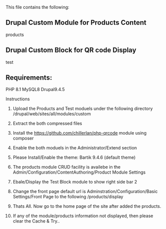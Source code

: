 This file contains the following:

Drupal Custom Module for Products Content
-----------------------------------------
products

Drupal Custom Block for QR code Display
---------------------------------------
test

Requirements:
------------
PHP 8.1
MySQL8
Drupal9.4.5

Instructions
1. Upload the Products and Test moduels under the following directory 
/drupal/web/sites/all/modules/custom
2. Extract the both compressed files
3. Install the https://github.com/chillerlan/php-qrcode module using composer
4. Enable the both moduels in the Administrator/Extend section
5. Please Install/Enable the theme: Bartik 9.4.6 (default theme)

6. The products module CRUD facility is availebe in the Admin/Configuration/ContentAuthoring/Product Module Settings
7. Ebale/Display the Test Block module to show right side bar 2
8. Change the front page default url is Adminstration/Configuration/Basic Settings/Front Page to the following
		/products/display

9. Thats All. Now go to the home page of the site after added the products.
10. If any of the module/products information not displayed, then please clear the Cache & Try..
